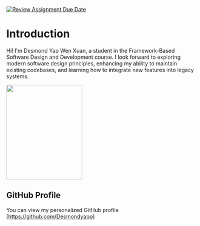 [![Review Assignment Due Date](https://classroom.github.com/assets/deadline-readme-button-22041afd0340ce965d47ae6ef1cefeee28c7c493a6346c4f15d667ab976d596c.svg)](https://classroom.github.com/a/0MOLbOcH)
# Introduction
Hi! I'm Desmond Yap Wen Xuan, a student in the Framework-Based Software Design and Development course. 
I look forward to exploring modern software design principles, enhancing my ability to maintain existing codebases, and learning how to integrate new features into legacy systems.

<img src="https://github.com/user-attachments/assets/890fa9aa-a43a-48a0-a6e6-efb199390447" width="200" height="250">

## GitHub Profile

You can view my personalized GitHub profile [https://github.com/Desmondyapp]

